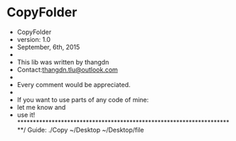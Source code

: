 # CopyFolder
* CopyFolder
* version: 1.0
* September, 6th, 2015
*
* This lib was written by thangdn
* Contact:thangdn.tlu@outlook.com
*
* Every comment would be appreciated.
*
* If you want to use parts of any code of mine:
* let me know and
* use it!
**********************************************************************/
	Guide: ./Copy ~/Desktop ~/Desktop/file
